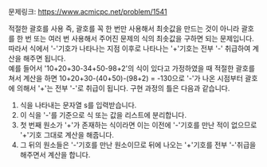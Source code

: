 문제링크: https://www.acmicpc.net/problem/1541

적절한 괄호를 사용 즉, 괄호를 꼭 한 번만 사용해서 최솟값을 만드는 것이 아니라 괄호를 한 번 또는 여러 번 사용해서 주어진 문제의 식의 최솟값을 구하면 되는 문제입니다. 따라서 식에서 '-'기호가 나타나는 지점 이후로 나타나는 '+'기호는 전부 '-' 취급하여 계산을 해주면 됩니다.  
예를 들어서 '10+20+30-34+50-98+2'의 식이 있다고 가정하였을 때 적절한 괄호를 쳐서 계산을 하면 10+20+30-(40+50)-(98+2) = -130으로 '-'가 나온 시점부터 괄호에 의해서 '+'는 전부 '-'로 취급이 됩니다. 구현 과정의 틀은 다음과 같습니다.

1. 식을 나타내는 문자열 s를 입력받습니다.
2. 이 식을 '-'를 기준으로 식 또는 값을 리스트에 분리합니다.
3. 첫 번째 원소가 '+'가 존재하는 식이라면 이는 이전에 '-'기호를 만난 적이 없으므로 '+'기호 그대로 계산을 해줍니다.
4. 그 뒤의 원소들은 '-'기호를 만난 원소이므로 뒤에 나오는 '+'기호를 전부 '-'취급을 해주면서 계산을 합니다.
